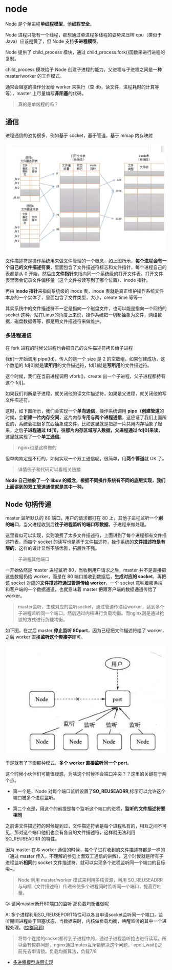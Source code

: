 # node

Node 是个单进程**单线程模型**，他**线程安全**。

Node 进程只能有一个线程，那想通过单进程多线程的姿势来压榨 cpu（类似于 Java）应该是黄了，但 Node 支持**多进程模型**。

Node 提供了 child_process 模块，通过 child_process.fork()函数来进行进程的复制。

child_process 模块给予 Node 创建子进程的能力，父进程与子进程之间是一种 master/worker 的工作模式。

通常会阻塞的操作分发给 worker 来执行（查 db，读文件，进程耗时的计算等等），master 上尽量编写**非阻塞**的代码。

> 真的是单线程的吗？

## 通信

进程通信的姿势很多，例如基于 socket，基于管道，基于 mmap 内存映射

![](.node进程_images/c123805a.png)

文件描述符是操作系统用来做文件管理的一个概念，如上图所示，**每个进程会有一个自己的文件描述符表**，里面包含了文件描述符标志和文件指针，每个进程自己的表都是从 0 开始，然后由**文件指针**来指向同一个系统级的打开文件表，打开文件表里面会记录文件偏移量（这个文件被读写到了哪个位置）、inode 指针。

再由 **inode 指针**来指向系统级的 inode 表，inode 表就是真正维护操作系统文件本身的一个实体了，里面包含了文件类型，大小，create time 等等～

其实系统中的文件描述符不一定是指向一个磁盘文件，也可以能是指向一个网络的 socket 这种，站在Linux的角度上来说，操作系统把一切都抽象为文件，网络数据，磁盘数据等等，都是用文件描述符来做维护。

### 多进程通信

在 fork 进程的时候父进程也会把自己的文件描述符拷贝给子进程

我们一开始调用 pipe(fd)，传人的是一个 size 是 2 的空数组，如果创建成功，这个数组的 fd[0]就是**读所用**的文件描述符，fd[1]就是**写所用**的文件描述符。

这个时候，我们在当前进程调用 vfork()，create 出一个子进程，父子进程都持有这个 fd[]。

如果我们判断是子进程，就关闭他的读文件描述符，如果是父进程，就关闭他的写文件描述符。

这时，如下图所示，我们会实现一个**单向通信**，操作系统调用 **pipe（创建管道**的时候，会**新建一片内存空间**，这片内存**专用与两个进程通信**，这应证了我们上面所说的，系统会把很多东西抽象成文件，比如这里就是把那一片共用内存抽象了起来，之后**子进程通过 fd[1]，往那片内存区域写入数据，父进程通过 fd[0]来读**，这里就实现了一个**单工通信**。
> nginx也是这样做的

但单向肯定是不行的，如何实现一个双工通信呢，很简单，用**两个管道**就 OK 了。
> 详情例子和代码可以看相关链接

**Node 自己抽象了一个 libuv 的概念，根据不同操作系统有不同的底层实现，我们上面讲到的双工管道通信就是其中一种。**

## Node 句柄传递 [](#bookmark)

master 监听默认的 80 端口，用户的请求都打在 80 上，其他子进程监听一个**别的端口**，当父进程收到后**往子进程监听的端口写数据**，子进程来做处理。

这里看似可以实现，实则浪费了太多文件描述符，上面讲到了每个进程都有文件描述符表，而每个 socket 的读写也是基于文件描述符，操作系统的**文件描述符是有限的**，这样的设计显然不够优雅，拓展性不强。
> 子进程其他端口

一开始依然是 master 进程监听 80，当收到用户请求之后，master 并不是直接把这些数据扔给 worker，而是在 80 端口接收到数据后，**生成对应的 socket**，再把该 socket 对应的**文件描述符通过管道传给 worker**，一个 socket 意味着服务端和客户端的一个数据通道，也就意味着 master 把跟客户端的数据通道传给了 worker。

> master监听，生成对应的监听socket，通过管道传递给worker，达到多个子进程监听同一个端口。然后通过内核进行负载均衡。而nginx则是通过抢锁的方式进行负载均衡。

如下图，在之后 master **停止监听 80port**，因为已经把文件描述符给了 worker，之后 worker 直接**监听这个套接字**即可。

![](.node进程_images/4e796829.png)

于是就有了下面那种模式，**多个 worker 直接监听同一个 port**。

这个时候小伙伴们可能很疑惑，为啥这个时候不会端口冲突？？这里的关键在于两个点。

- 第一个是，Node 对每个端口监听设置了**SO_REUSEADRR**,标示可以允许这个端口被多个进程监听。

- 第二个点是，用这个的前提是每个监听这个端口的进程，**监听的文件描述符要相同**

之前讲文件描述符的时候提到过，文件描述符表是每个进程私有的，相互之间不可见，那对这个端口他们也会有各自的文件描述符，这样就无法利用 SO_REUSEADRR 的特性。

因为 master 在与 worker 通信的时候，每个子进程收到的文件描述符都是一样的（通过 master 传入，不理解的参见上面双工通信的讲解），这个时候就是所有子进程监听**相同**的 socket 文件描述符，就可以实现多个进程监听同一个端口的目标啦~。

> Node 利用 master/worker 模式来利用多核资源，利用 SO_REUSEADRR 与句柄（文件描述符）传递来使多个进程同时监听同一个端口，提高吞吐量。

Q: 请问master断开80端口的监听  那负载均衡谁做呢

A: 多个进程利用SO_REUSEPORT特性可以各自申请socket监听同一个端口，监听期间进程处于阻塞状态，当数据来时，内核做负载均衡，唤醒监听的其中一个进程处理。([惊群问题](../web/nginx/nginx.md#惊群问题))

> 将每个连接的socket都传到子进程中的，通过子进程监听抢占进行读写。所以会有惊群问题，nginx通过mutex互斥锁解决这个问题， epoll_wait()之前先去申请锁。负载均衡算法，负载7/8

- [多进程模型底层实现](https://juejin.cn/post/6844904099972907021)

